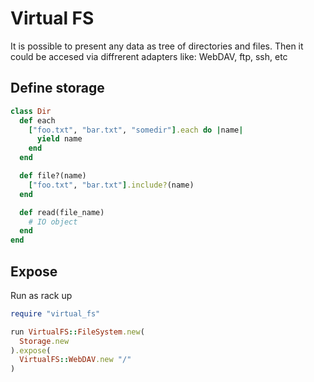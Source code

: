 # Virtual FS

It is possible to present any data as tree of directories and files. Then it could be accesed via diffrerent adapters like: WebDAV, ftp, ssh, etc


## Define storage

```ruby
class Dir
  def each
    ["foo.txt", "bar.txt", "somedir"].each do |name|
      yield name
    end
  end

  def file?(name)
    ["foo.txt", "bar.txt"].include?(name)
  end

  def read(file_name)
    # IO object
  end
end
```

## Expose

Run as rack up

```ruby
require "virtual_fs"

run VirtualFS::FileSystem.new(
  Storage.new
).expose(
  VirtualFS::WebDAV.new "/"
)
```

